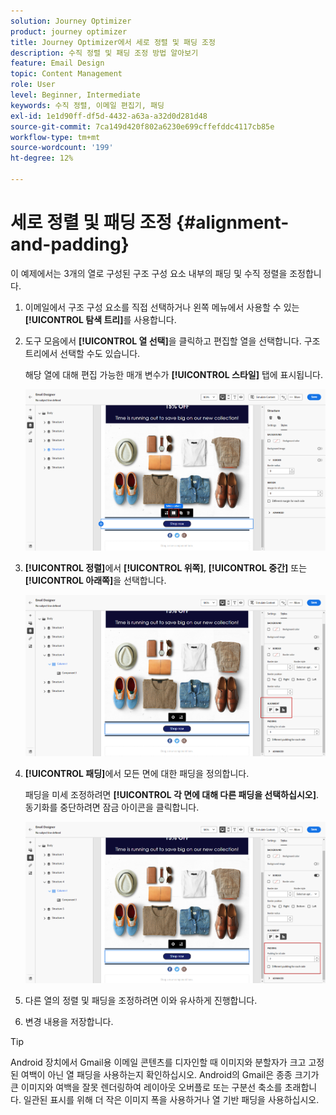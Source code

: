 ```yaml
---
solution: Journey Optimizer
product: journey optimizer
title: Journey Optimizer에서 세로 정렬 및 패딩 조정
description: 수직 정렬 및 패딩 조정 방법 알아보기
feature: Email Design
topic: Content Management
role: User
level: Beginner, Intermediate
keywords: 수직 정렬, 이메일 편집기, 패딩
exl-id: 1e1d90ff-df5d-4432-a63a-a32d0d281d48
source-git-commit: 7ca149d420f802a6230e699cffefddc4117cb85e
workflow-type: tm+mt
source-wordcount: '199'
ht-degree: 12%

---
```


# 세로 정렬 및 패딩 조정 {#alignment-and-padding}

이 예제에서는 3개의 열로 구성된 구조 구성 요소 내부의 패딩 및 수직 정렬을 조정합니다.

1. 이메일에서 구조 구성 요소를 직접 선택하거나 왼쪽 메뉴에서 사용할 수 있는 **[!UICONTROL 탐색 트리]**&#x200B;를 사용합니다.

1. 도구 모음에서 **[!UICONTROL 열 선택]**&#x200B;을 클릭하고 편집할 열을 선택합니다. 구조 트리에서 선택할 수도 있습니다.

   해당 열에 대해 편집 가능한 매개 변수가 **[!UICONTROL 스타일]** 탭에 표시됩니다.

   ![](assets/alignment_2.png)

1. **[!UICONTROL 정렬]**&#x200B;에서 **[!UICONTROL 위쪽]**, **[!UICONTROL 중간]** 또는 **[!UICONTROL 아래쪽]**&#x200B;을 선택합니다.

   ![](assets/alignment_3.png)

1. **[!UICONTROL 패딩]**&#x200B;에서 모든 면에 대한 패딩을 정의합니다.

   패딩을 미세 조정하려면 **[!UICONTROL 각 면에 대해 다른 패딩을 선택하십시오]**. 동기화를 중단하려면 잠금 아이콘을 클릭합니다.

   ![](assets/alignment_4.png)

1. 다른 열의 정렬 및 패딩을 조정하려면 이와 유사하게 진행합니다.

1. 변경 내용을 저장합니다.

>[!TIP]
>
>Android 장치에서 Gmail용 이메일 콘텐츠를 디자인할 때 이미지와 분할자가 크고 고정된 여백이 아닌 열 패딩을 사용하는지 확인하십시오. Android의 Gmail은 종종 크기가 큰 이미지와 여백을 잘못 렌더링하여 레이아웃 오버플로 또는 구분선 축소를 초래합니다. 일관된 표시를 위해 더 작은 이미지 폭을 사용하거나 열 기반 패딩을 사용하십시오.
